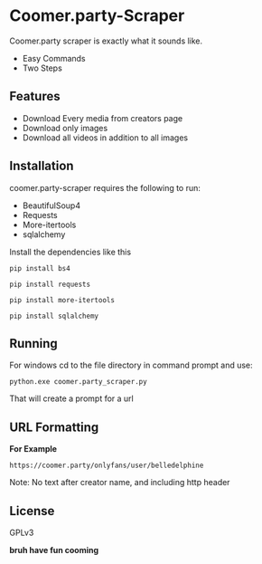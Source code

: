 

<h1 class="code-line" data-line-start=0 data-line-end=1 ><a id="CoomerpartyScraper_0"></a>Coomer.party-Scraper</h1>
<p class="has-line-data" data-line-start="2" data-line-end="3">Coomer.party scraper is exactly what it sounds like.</p>
<ul>
<li class="has-line-data" data-line-start="4" data-line-end="5">Easy Commands</li>
<li class="has-line-data" data-line-start="5" data-line-end="7">Two Steps</li>
</ul>
<h2 class="code-line" data-line-start=7 data-line-end=8 ><a id="Features_7"></a>Features</h2>
<ul>
<li class="has-line-data" data-line-start="8" data-line-end="9">Download Every media from creators page</li>
<li class="has-line-data" data-line-start="9" data-line-end="10">Download only images</li>
<li class="has-line-data" data-line-start="10" data-line-end="12">Download all videos in addition to all images</li>
</ul>
<h2 class="code-line" data-line-start=12 data-line-end=13 ><a id="Installation_12"></a>Installation</h2>
<p class="has-line-data" data-line-start="14" data-line-end="15">coomer.party-scraper requires the following to run:</p>
<ul>
<li class="has-line-data" data-line-start="15" data-line-end="16">BeautifulSoup4</li>
<li class="has-line-data" data-line-start="16" data-line-end="18">Requests</li>
<li class="has-line-data" data-line-start="16" data-line-end="18">More-itertools</li>
<li class="has-line-data" data-line-start="16" data-line-end="18">sqlalchemy</li>
</ul>
<p class="has-line-data" data-line-start="18" data-line-end="19">Install the dependencies like this</p>
<pre><code class="has-line-data" data-line-start="21" data-line-end="23" class="language-sh">pip install bs4
</code></pre>
<pre><code class="has-line-data" data-line-start="24" data-line-end="26" class="language-sh">pip install requests
</code></pre>
<pre><code class="has-line-data" data-line-start="24" data-line-end="26" class="language-sh">pip install more-itertools
</code></pre>
<pre><code class="has-line-data" data-line-start="24" data-line-end="26" class="language-sh">pip install sqlalchemy
</code></pre>
<h2 class="code-line" data-line-start=27 data-line-end=28 ><a id="Running_27"></a>Running</h2>
<p class="has-line-data" data-line-start="29" data-line-end="30">For windows cd to the file directory in command prompt and use:</p>
<pre><code class="has-line-data" data-line-start="31" data-line-end="33" class="language-sh">python.exe coomer.party_scraper.py
</code></pre>
<p class="has-line-data" data-line-start="33" data-line-end="34">That will create a prompt for a url</p>
<h2 class="code-line" data-line-start=35 data-line-end=36 ><a id="URL_Formatting_35"></a>URL Formatting</h2>
<p class="has-line-data" data-line-start="36" data-line-end="37"><strong>For Example</strong></p>
<pre><code class="has-line-data" data-line-start="38" data-line-end="40" class="language-sh">https://coomer.party/onlyfans/user/belledelphine
</code></pre>
<p class="has-line-data" data-line-start="40" data-line-end="41">Note: No text after creator name, and including http header</p>
<h2 class="code-line" data-line-start=41 data-line-end=42 ><a id="License_41"></a>License</h2>
<p class="has-line-data" data-line-start="43" data-line-end="44">GPLv3</p>
<p class="has-line-data" data-line-start="45" data-line-end="46"><strong>bruh have fun cooming</strong></p>

